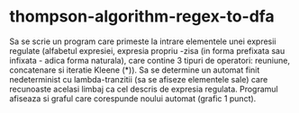 # thompson-algorithm-regex-to-dfa

Sa se scrie un program care primeste la intrare elementele unei expresii regulate (alfabetul
expresiei, expresia propriu -zisa (in forma prefixata sau infixata - adica forma naturala), care contine 3
tipuri de operatori: reuniune, concatenare si iteratie Kleene (*)). Sa se determine un automat finit
nedeterminist cu lambda-tranzitii (sa se afiseze elementele sale) care recunoaste acelasi limbaj ca cel
descris de expresia regulata. Programul afiseaza si graful care corespunde noului automat (grafic 1
punct).
